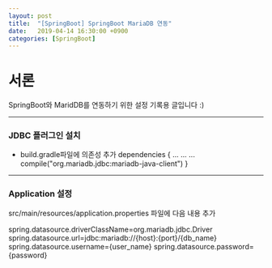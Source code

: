 ```yaml
---
layout: post
title:  "[SpringBoot] SpringBoot MariaDB 연동"
date:   2019-04-14 16:30:00 +0900
categories: [SpringBoot]
---
```


# 서론
SpringBoot와 MaridDB를 연동하기 위한 설정 기록용 글입니다 :)

----

### JDBC 플러그인 설치
- build.gradle파일에 의존성 추가
dependencies {
  ...
  ...
  ...
  compile("org.mariadb.jdbc:mariadb-java-client")
}

----

### Application 설정
src/main/resources/application.properties 파일에 다음 내용 추가

spring.datasource.driverClassName=org.mariadb.jdbc.Driver
spring.datasource.url=jdbc:mariadb://{host}:{port}/{db_name}
spring.datasource.username={user_name}
spring.datasource.password={password}